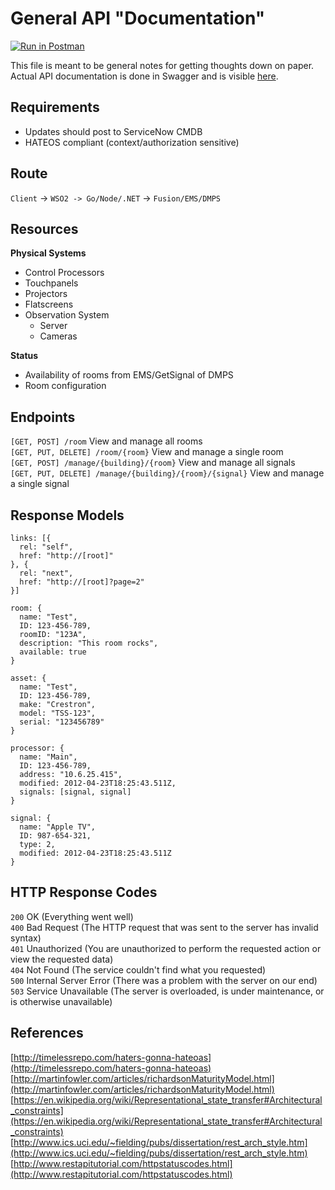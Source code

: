 # General API "Documentation"

[![Run in Postman](https://run.pstmn.io/button.svg)](https://app.getpostman.com/run-collection/535e1aa2df75f17c63f0)

This file is meant to be general notes for getting thoughts down on paper. Actual API documentation is done in Swagger and is visible [here](https://byuoitav.github.io/av-api/).

## Requirements
- Updates should post to ServiceNow CMDB
- HATEOS compliant (context/authorization sensitive)

## Route
`Client` -> `WSO2 -> Go/Node/.NET` -> `Fusion/EMS/DMPS`

## Resources
**Physical Systems**  
- Control Processors
- Touchpanels
- Projectors
- Flatscreens
- Observation System
  - Server
  - Cameras

**Status**  
- Availability of rooms from EMS/GetSignal of DMPS
- Room configuration

## Endpoints
`[GET, POST] /room` View and manage all rooms  
`[GET, PUT, DELETE] /room/{room}` View and manage a single room  
`[GET, POST] /manage/{building}/{room}` View and manage all signals  
`[GET, PUT, DELETE] /manage/{building}/{room}/{signal}` View and manage a single signal  

## Response Models
```
links: [{
  rel: "self",
  href: "http://[root]"
}, {
  rel: "next",
  href: "http://[root]?page=2"
}]
```
```
room: {
  name: "Test",
  ID: 123-456-789,
  roomID: "123A",
  description: "This room rocks",
  available: true
}
```
```
asset: {
  name: "Test",
  ID: 123-456-789,
  make: "Crestron",
  model: "TSS-123",
  serial: "123456789"
}
```
```
processor: {
  name: "Main",
  ID: 123-456-789,
  address: "10.6.25.415",
  modified: 2012-04-23T18:25:43.511Z,
  signals: [signal, signal]
}
```
```
signal: {
  name: "Apple TV",
  ID: 987-654-321,
  type: 2,
  modified: 2012-04-23T18:25:43.511Z
}
```

## HTTP Response Codes
`200` OK (Everything went well)  
`400` Bad Request (The HTTP request that was sent to the server has invalid syntax)  
`401` Unauthorized (You are unauthorized to perform the requested action or view the requested data)  
`404` Not Found (The service couldn't find what you requested)  
`500` Internal Server Error (There was a problem with the server on our end)  
`503` Service Unavailable (The server is overloaded, is under maintenance, or is otherwise unavailable)  

## References
[http://timelessrepo.com/haters-gonna-hateoas](http://timelessrepo.com/haters-gonna-hateoas)  
[http://martinfowler.com/articles/richardsonMaturityModel.html](http://martinfowler.com/articles/richardsonMaturityModel.html)  
[https://en.wikipedia.org/wiki/Representational_state_transfer#Architectural_constraints](https://en.wikipedia.org/wiki/Representational_state_transfer#Architectural_constraints)  
[http://www.ics.uci.edu/~fielding/pubs/dissertation/rest_arch_style.htm](http://www.ics.uci.edu/~fielding/pubs/dissertation/rest_arch_style.htm)
[http://www.restapitutorial.com/httpstatuscodes.html](http://www.restapitutorial.com/httpstatuscodes.html)
